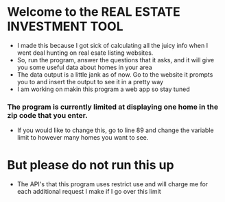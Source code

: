 # Welcome to the REAL ESTATE INVESTMENT TOOL 
* I made this because I got sick of calculating all the juicy info when I went deal hunting on real esate listing websites.
* So, run the program, answer the questions that it asks, and it will give you some useful data about homes in your area
* The data output is a little jank as of now. Go to the website it prompts you to and insert the output to see it in a pretty way
* I am working on makin this program a web app so stay tuned

### The program is currently limited at displaying one home in the zip code that you enter.
* If you would like to change this, go to line 89 and change the variable limit to however many homes you want to see. 

# But please do not run this up
* The API's that this program uses restrict use and will charge me for each additional request I make if I go over this limit
